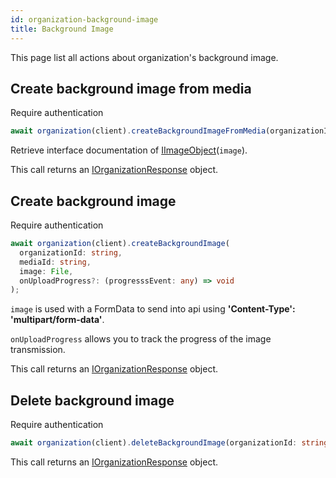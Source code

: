 ```yaml
---
id: organization-background-image
title: Background Image
---
```


This page list all actions about organization's background image.

## Create background image from media

<span class="badge badge--warning">Require authentication</span>

```ts
await organization(client).createBackgroundImageFromMedia(organizationId: string, mediaId: string, image: IImageObject);
```

Retrieve interface documentation of [IImageObject](../media-types#iimageobject)(`image`).

This call returns an [IOrganizationResponse](../organization-types#iorganizationresponse) object.

## Create background image

<span class="badge badge--warning">Require authentication</span>

```ts
await organization(client).createBackgroundImage(
  organizationId: string, 
  mediaId: string,
  image: File,
  onUploadProgress?: (progresssEvent: any) => void
);
```

`image` is used with a FormData to send into api using **'Content-Type': 'multipart/form-data'**.

`onUploadProgress` allows you to track the progress of the image transmission.

This call returns an [IOrganizationResponse](../organization-types#iorganizationresponse) object.

## Delete background image

<span class="badge badge--warning">Require authentication</span>

```ts
await organization(client).deleteBackgroundImage(organizationId: string);
```

This call returns an [IOrganizationResponse](../organization-types#iorganizationresponse) object.